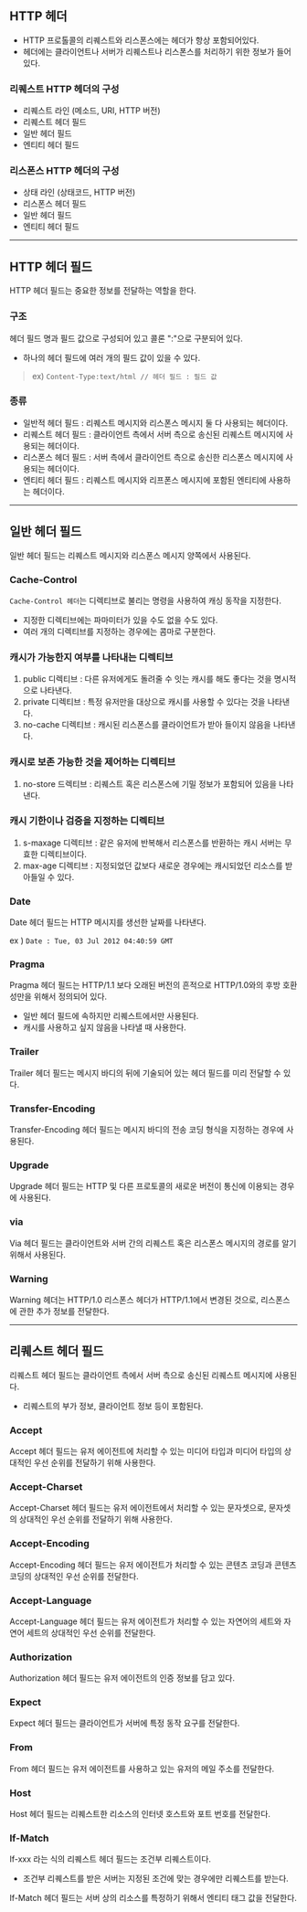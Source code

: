 ## HTTP 헤더
- HTTP 프로톨콜의 리퀘스트와 리스폰스에는 헤더가 항상 포함되어있다.
- 헤더에는 클라이언트나 서버가 리퀘스트나 리스폰스를 처리하기 위한 정보가 들어 있다.

### 리퀘스트 HTTP 헤더의 구성
- 리퀘스트 라인 (메소드, URI, HTTP 버전)
- 리퀘스트 헤더 필드
- 일반 헤더 필드
- 엔티티 헤더 필드

### 리스폰스 HTTP 헤더의 구성
- 상태 라인 (상태코드, HTTP 버전)
- 리스폰스 헤더 필드
- 일반 헤더 필드
- 엔티티 헤더 필드

***

## HTTP 헤더 필드

HTTP 헤더 필드는 중요한 정보를 전달하는 역할을 한다.

### 구조
헤더 필드 명과 필드 값으로 구성되어 있고 콜론 ":"으로 구분되어 있다.

- 하나의 헤더 필드에 여러 개의 필드 값이 있을 수 있다.

> ex) ```Content-Type:text/html // 헤더 필드 : 필드 값 ```

### 종류

- 일반적 헤더 필드 : 리퀘스트 메시지와 리스폰스 메시지 둘 다 사용되는 헤더이다.
- 리퀘스트 헤더 필드 : 클라이언트 측에서 서버 측으로 송신된 리퀘스트 메시지에 사용되는 헤더이다.
- 리스폰스 헤더 필드 : 서버 측에서 클라이언트 측으로 송신한 리스폰스 메시지에 사용되는 헤더이다.
- 엔티티 헤더 필드 : 리퀘스트 메시지와 리프폰스 메시지에 포함된 엔티티에 사용하는 헤더이다.

***

## 일반 헤더 필드
일반 헤더 필드는 리퀘스트 메시지와 리스폰스 메시지 양쪽에서 사용된다.

### Cache-Control
`Cache-Control 헤더`는 디렉티브로 불리는 명령을 사용하여 캐싱 동작을 지정한다.

- 지정한 디렉티브에는 파마미터가 있을 수도 없을 수도 있다.
- 여러 개의 디렉티브를 지정하는 경우에는 콤마로 구분한다.

### 캐시가 가능한지 여부를 나타내는 디렉티브

1. public 디렉티브 : 다른 유저에게도 돌려줄 수 잇는 캐시를 해도 좋다는 것을 명시적으로 나타낸다.
2. private 디렉티브 : 특정 유저만을 대상으로 캐시를 사용할 수 있다는 것을 나타낸다.
3. no-cache 디렉티브 : 캐시된 리스폰스를 클라이언트가 받아 들이지 않음을 나타낸다.

### 캐시로 보존 가능한 것을 제어하는 디렉티브

1. no-store 드렉티브 : 리퀘스트 혹은 리스폰스에 기밀 정보가 포함되어 있음을 나타낸다.

### 캐시 기한이나 검증을 지정하는 디렉티브

1. s-maxage 디렉티브 : 같은 유저에 반복해서 리스폰스를 반환하는 캐시 서버는 무효한 디렉티브이다.
2. max-age 디렉티브 : 지정되었던 값보다 새로운 경우에는 캐시되었던 리소스를 받아들일 수 있다.

### Date

Date 헤더 필드는 HTTP 메시지를 생선한 날짜를 나타낸다.

ex ) `Date : Tue, 03 Jul 2012 04:40:59 GMT`

### Pragma
Pragma 헤더 필드는 HTTP/1.1 보다 오래된 버전의 흔적으로 HTTP/1.0와의 후방 호환성만을 위해서 정의되어 있다.

- 일반 헤더 필드에 속하지만 리퀘스트에서만 사용된다.
- 캐시를 사용하고 싶지 않음을 나타낼 때 사용한다.

### Trailer

Trailer 헤더 필드는 메시지 바디의 뒤에 기술되어 있는 헤더 필드를 미리 전달할 수 있다.

### Transfer-Encoding

Transfer-Encoding 헤더 필드는 메시지 바디의 전송 코딩 형식을 지정하는 경우에 사용된다.

### Upgrade
Upgrade 헤더 필드는 HTTP 및 다른 프로토콜의 새로운 버전이 통신에 이용되는 경우에 사용된다.

### via 

Via 헤더 필드는 클라이언트와 서버 간의 리퀘스트 혹은 리스폰스 메시지의 경로를 알기 위해서 사용된다.

### Warning

Warning 헤더는 HTTP/1.0 리스폰스 헤더가 HTTP/1.1에서 변경된 것으로, 리스폰스에 관한 추가 정보를 전달한다.

***

## 리퀘스트 헤더 필드

리퀘스트 헤더 필드는 클라이언트 측에서 서버 측으로 송신된 리퀘스트 메시지에 사용된다.

- 리퀘스트의 부가 정보, 클라이언트 정보 등이 포함된다.

### Accept

Accept 헤더 필드는 유저 에이전트에 처리할 수 있는 미디어 타입과 미디어 타입의 상대적인 우선 순위를 전달하기 위해 사용한다.

### Accept-Charset

Accept-Charset 헤더 필드는 유저 에이전트에서 처리할 수 있는 문자셋으로, 문자셋의 상대적인 우선 순위를 전달하기 위해 사용한다.

### Accept-Encoding

Accept-Encoding 헤더 필드는 유저 에이전트가 처리할 수 있는 콘텐츠 코딩과 콘텐츠 코딩의 상대적인 우선 순위를 전달한다.

### Accept-Language

Accept-Language 헤더 필드는 유저 에이전트가 처리할 수 있는 자연어의 세트와 자연어 세트의 상대적인 우선 순위를 전달한다.

### Authorization

Authorization 헤더 필드는 유저 에이전트의 인증 정보를 담고 있다.

### Expect

Expect 헤더 필드는 클라이언트가 서버에 특정 동작 요구를 전달한다.

### From

From 헤더 필드는 유저 에이전트를 사용하고 있는 유저의 메일 주소를 전달한다.

### Host

Host 헤더 필드는 리퀘스트한 리소스의 인터넷 호스트와 포트 번호를 전달한다.

### If-Match

If-xxx 라는 식의 리퀘스트 헤더 필드는 조건부 리퀘스트이다.

- 조건부 리퀘스트를 받은 서버는 지정된 조건에 맞는 경우에만 리퀘스트를 받는다.

If-Match 헤더 필드는 서버 상의 리소스를 특정하기 위해서 엔티티 태그 값을 전달한다.